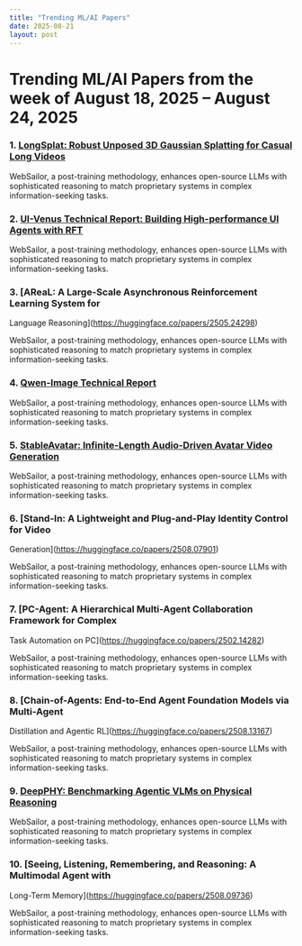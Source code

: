 ```yaml
---
title: "Trending ML/AI Papers"
date: 2025-08-21
layout: post
---
```


# Trending ML/AI Papers from the week of August 18, 2025 – August 24, 2025

### 1. [LongSplat: Robust Unposed 3D Gaussian Splatting for Casual Long Videos](https://huggingface.co/papers/2508.14041)

WebSailor, a post-training methodology, enhances open-source LLMs with sophisticated reasoning to match proprietary systems in complex information-seeking tasks.

### 2. [UI-Venus Technical Report: Building High-performance UI Agents with RFT](https://huggingface.co/papers/2508.10833)

WebSailor, a post-training methodology, enhances open-source LLMs with sophisticated reasoning to match proprietary systems in complex information-seeking tasks.

### 3. [AReaL: A Large-Scale Asynchronous Reinforcement Learning System for
  Language Reasoning](https://huggingface.co/papers/2505.24298)

WebSailor, a post-training methodology, enhances open-source LLMs with sophisticated reasoning to match proprietary systems in complex information-seeking tasks.

### 4. [Qwen-Image Technical Report](https://huggingface.co/papers/2508.02324)

WebSailor, a post-training methodology, enhances open-source LLMs with sophisticated reasoning to match proprietary systems in complex information-seeking tasks.

### 5. [StableAvatar: Infinite-Length Audio-Driven Avatar Video Generation](https://huggingface.co/papers/2508.08248)

WebSailor, a post-training methodology, enhances open-source LLMs with sophisticated reasoning to match proprietary systems in complex information-seeking tasks.

### 6. [Stand-In: A Lightweight and Plug-and-Play Identity Control for Video
  Generation](https://huggingface.co/papers/2508.07901)

WebSailor, a post-training methodology, enhances open-source LLMs with sophisticated reasoning to match proprietary systems in complex information-seeking tasks.

### 7. [PC-Agent: A Hierarchical Multi-Agent Collaboration Framework for Complex
  Task Automation on PC](https://huggingface.co/papers/2502.14282)

WebSailor, a post-training methodology, enhances open-source LLMs with sophisticated reasoning to match proprietary systems in complex information-seeking tasks.

### 8. [Chain-of-Agents: End-to-End Agent Foundation Models via Multi-Agent
  Distillation and Agentic RL](https://huggingface.co/papers/2508.13167)

WebSailor, a post-training methodology, enhances open-source LLMs with sophisticated reasoning to match proprietary systems in complex information-seeking tasks.

### 9. [DeepPHY: Benchmarking Agentic VLMs on Physical Reasoning](https://huggingface.co/papers/2508.05405)

WebSailor, a post-training methodology, enhances open-source LLMs with sophisticated reasoning to match proprietary systems in complex information-seeking tasks.

### 10. [Seeing, Listening, Remembering, and Reasoning: A Multimodal Agent with
  Long-Term Memory](https://huggingface.co/papers/2508.09736)

WebSailor, a post-training methodology, enhances open-source LLMs with sophisticated reasoning to match proprietary systems in complex information-seeking tasks.

